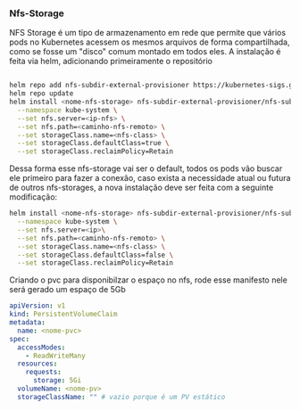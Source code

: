 ### Nfs-Storage
NFS Storage é um tipo de armazenamento em rede que permite que vários pods no Kubernetes acessem os mesmos arquivos de forma compartilhada, como se fosse um "disco" comum montado em todos eles. 
A instalação é feita via helm, adicionando primeiramente o repositório
```bash

helm repo add nfs-subdir-external-provisioner https://kubernetes-sigs.github.io/nfs-subdir-external-provisioner/
helm repo update
helm install <nome-nfs-storage> nfs-subdir-external-provisioner/nfs-subdir-external-provisioner \
  --namespace kube-system \
  --set nfs.server=<ip-nfs> \
  --set nfs.path=<caminho-nfs-remoto> \
  --set storageClass.name=<nfs-class> \
  --set storageClass.defaultClass=true \
  --set storageClass.reclaimPolicy=Retain
```

Dessa forma esse nfs-storage vai ser o default, todos os pods vão buscar ele primeiro para fazer a conexão, caso exista a necessidade atual ou futura de outros nfs-storages, a nova instalação deve ser feita com a seguinte modificação:

```bash
helm install <nome-nfs-storage> nfs-subdir-external-provisioner/nfs-subdir-external-provisioner \
  --namespace kube-system \
  --set nfs.server=<ip>\
  --set nfs.path=<caminho-nfs-remoto> \
  --set storageClass.name=<nfs-class> \
  --set storageClass.defaultClass=false \
  --set storageClass.reclaimPolicy=Retain
```

Criando o pvc para disponibilzar o espaço no nfs, rode esse manifesto nele será gerado um espaço de 5Gb

```yaml
apiVersion: v1
kind: PersistentVolumeClaim
metadata:
  name: <nome-pvc>
spec:
  accessModes:
    - ReadWriteMany
  resources:
    requests:
      storage: 5Gi
  volumeName: <nome-pv>
  storageClassName: "" # vazio porque é um PV estático
```
